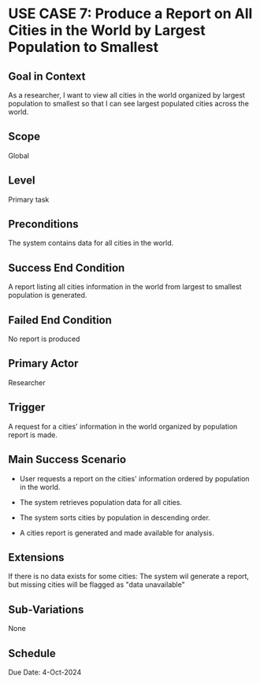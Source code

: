 # USE CASE 7: Produce a Report on All Cities in the World by Largest Population to Smallest

## Goal in Context

As a researcher, I want to view all cities in the world organized by largest population to smallest so that I can see
largest populated cities across the world.

## Scope

Global

## Level

Primary task

## Preconditions

The system contains data for all cities in the world.

## Success End Condition

A report listing all cities information in the world from largest to smallest population is generated.

## Failed End Condition

No report is produced

## Primary Actor

Researcher

## Trigger

A request for a cities' information in the world organized by population report is made.

## Main Success Scenario

- User requests a report on the cities' information ordered by population in the world.

- The system retrieves population data for all cities.

- The system sorts cities by population in descending order.

- A  cities report is generated and made available for analysis.

## Extensions

If there is no data exists for some cities: The system wil generate a report, but missing cities will be flagged as "data unavailable"

## Sub-Variations

None

## Schedule

Due Date: 4-Oct-2024

